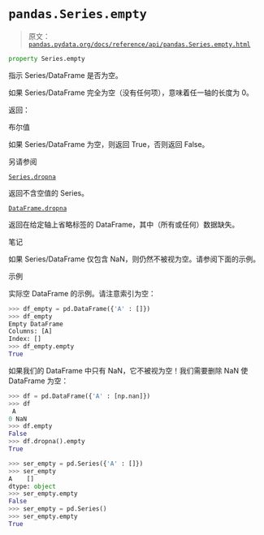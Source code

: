 # `pandas.Series.empty`

> 原文：[`pandas.pydata.org/docs/reference/api/pandas.Series.empty.html`](https://pandas.pydata.org/docs/reference/api/pandas.Series.empty.html)

```py
property Series.empty
```

指示 Series/DataFrame 是否为空。

如果 Series/DataFrame 完全为空（没有任何项），意味着任一轴的长度为 0。

返回：

布尔值

如果 Series/DataFrame 为空，则返回 True，否则返回 False。

另请参阅

[`Series.dropna`](https://pandas.pydata.org/docs/reference/api/pandas.Series.dropna.html#pandas.Series.dropna "pandas.Series.dropna")

返回不含空值的 Series。

[`DataFrame.dropna`](https://pandas.pydata.org/docs/reference/api/pandas.DataFrame.dropna.html#pandas.DataFrame.dropna "pandas.DataFrame.dropna")

返回在给定轴上省略标签的 DataFrame，其中（所有或任何）数据缺失。

笔记

如果 Series/DataFrame 仅包含 NaN，则仍然不被视为空。请参阅下面的示例。

示例

实际空 DataFrame 的示例。请注意索引为空：

```py
>>> df_empty = pd.DataFrame({'A' : []})
>>> df_empty
Empty DataFrame
Columns: [A]
Index: []
>>> df_empty.empty
True 
```

如果我们的 DataFrame 中只有 NaN，它不被视为空！我们需要删除 NaN 使 DataFrame 为空：

```py
>>> df = pd.DataFrame({'A' : [np.nan]})
>>> df
 A
0 NaN
>>> df.empty
False
>>> df.dropna().empty
True 
```

```py
>>> ser_empty = pd.Series({'A' : []})
>>> ser_empty
A    []
dtype: object
>>> ser_empty.empty
False
>>> ser_empty = pd.Series()
>>> ser_empty.empty
True 
```

